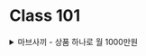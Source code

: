 Class 101
============================

<details>
<summary> 마브사끼 - 상품 하나로 월 1000만원 </summary>
[Chapter 7 - SEO 최적화에 맞춘 상품 등록하기](https://www.acmicpc.net/problem/1000)
</details>
